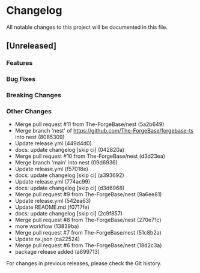 # Changelog

All notable changes to this project will be documented in this file.

## [Unreleased]

### Features

### Bug Fixes

### Breaking Changes

### Other Changes
* Merge pull request #11 from The-ForgeBase/nest (5a2b649)
* Merge branch 'nest' of https://github.com/The-ForgeBase/forgebase-ts into nest (8085309)
* Update release.yml (449d4d0)
* docs: update changelog [skip ci] (042820a)
* Merge pull request #10 from The-ForgeBase/nest (d3d23ea)
* Merge branch 'main' into nest (09d6936)
* Update release.yml (f57018e)
* docs: update changelog [skip ci] (a393692)
* Update release.yml (774ac99)
* docs: update changelog [skip ci] (d3d6968)
* Merge pull request #9 from The-ForgeBase/nest (9a6ee81)
* Update release.yml (542ea63)
* Update README.md (f0717fe)
* docs: update changelog [skip ci] (2c9f857)
* Merge pull request #8 from The-ForgeBase/nest (270e71c)
* more workflow (13839ba)
* Merge pull request #7 from The-ForgeBase/nest (51c8b2a)
* Update nx.json (ca22524)
* Merge pull request #6 from The-ForgeBase/nest (18d2c3a)
* package release added (a899713)

For changes in previous releases, please check the Git history.
